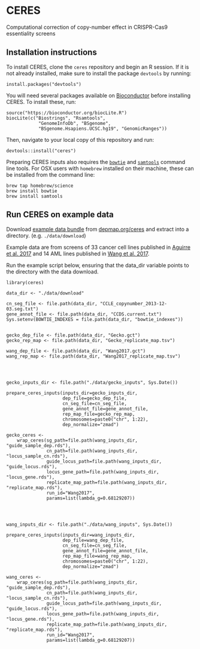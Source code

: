 # CERES
Computational correction of copy-number effect in CRISPR-Cas9 essentiality screens

## Installation instructions

To install CERES, clone the `ceres` repository and begin an R session. If it is not already installed, make sure to install the package `devtools` by running:

```
install.packages("devtools")
```
You will need several packages available on [Bioconductor](https://bioconductor.org) before installing CERES. To install these, run:

```
source("https://bioconductor.org/biocLite.R")
biocLite(c("Biostrings", "Rsamtools", 
            "GenomeInfoDb", "BSgenome", 
            "BSgenome.Hsapiens.UCSC.hg19", "GenomicRanges"))
```

Then, navigate to your local copy of this repository and run:

```
devtools::install("ceres")
```

Preparing CERES inputs also requires the [`bowtie`](http://bowtie-bio.sourceforge.net/index.shtml) and [`samtools`](http://samtools.sourceforge.net) command line tools. For OSX users with `homebrew` installed on their machine, these can be installed from the command line:

```
brew tap homebrew/science
brew install bowtie
brew install samtools
```

## Run CERES on example data

Download [example data bundle](https://depmap.org/ceres/data/example_data.zip) from [depmap.org/ceres](http://depmap.org/ceres) and extract into a directory. (e.g. `./data/download`)

Example data are from screens of 33 cancer cell lines published in [Aguirre et al. 2017](https://www.ncbi.nlm.nih.gov/pubmed/27260156) and 14 AML lines published in [Wang et al. 2017](https://www.ncbi.nlm.nih.gov/pubmed/28162770).

Run the example script below, ensuring that the data_dir variable points to the directory with the data download.


```
library(ceres)

data_dir <- "./data/download"

cn_seg_file <- file.path(data_dir, "CCLE_copynumber_2013-12-03.seg.txt")
gene_annot_file <- file.path(data_dir, "CCDS.current.txt")
Sys.setenv(BOWTIE_INDEXES = file.path(data_dir, "bowtie_indexes"))


gecko_dep_file <- file.path(data_dir, "Gecko.gct")
gecko_rep_map <- file.path(data_dir, "Gecko_replicate_map.tsv")

wang_dep_file <- file.path(data_dir, "Wang2017.gct")
wang_rep_map <- file.path(data_dir, "Wang2017_replicate_map.tsv")




gecko_inputs_dir <- file.path("./data/gecko_inputs", Sys.Date())

prepare_ceres_inputs(inputs_dir=gecko_inputs_dir,
                     dep_file=gecko_dep_file,
                     cn_seg_file=cn_seg_file,
                     gene_annot_file=gene_annot_file,
                     rep_map_file=gecko_rep_map,
                     chromosomes=paste0("chr", 1:22),
                     dep_normalize="zmad")

gecko_ceres <-
    wrap_ceres(sg_path=file.path(wang_inputs_dir, "guide_sample_dep.rds"),
               cn_path=file.path(wang_inputs_dir, "locus_sample_cn.rds"),
               guide_locus_path=file.path(wang_inputs_dir, "guide_locus.rds"),
               locus_gene_path=file.path(wang_inputs_dir, "locus_gene.rds"),
               replicate_map_path=file.path(wang_inputs_dir, "replicate_map.rds"),
               run_id="Wang2017",
               params=list(lambda_g=0.68129207))




wang_inputs_dir <- file.path("./data/wang_inputs", Sys.Date())

prepare_ceres_inputs(inputs_dir=wang_inputs_dir,
                     dep_file=wang_dep_file,
                     cn_seg_file=cn_seg_file,
                     gene_annot_file=gene_annot_file,
                     rep_map_file=wang_rep_map,
                     chromosomes=paste0("chr", 1:22),
                     dep_normalize="zmad")

wang_ceres <-
    wrap_ceres(sg_path=file.path(wang_inputs_dir, "guide_sample_dep.rds"),
               cn_path=file.path(wang_inputs_dir, "locus_sample_cn.rds"),
               guide_locus_path=file.path(wang_inputs_dir, "guide_locus.rds"),
               locus_gene_path=file.path(wang_inputs_dir, "locus_gene.rds"),
               replicate_map_path=file.path(wang_inputs_dir, "replicate_map.rds"),
               run_id="Wang2017",
               params=list(lambda_g=0.68129207))
```